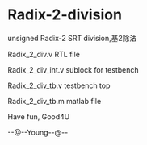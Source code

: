 # Radix-2-division
unsigned Radix-2 SRT division,基2除法

Radix_2_div.v  			RTL file  

Radix_2_div_int.v		sublock for testbench

Radix_2_div_tb.v		testbench top

Radix_2_div_tb.m		matlab file


Have fun, 
Good4U

--@--Young--@--
